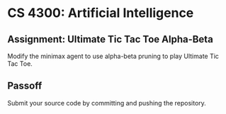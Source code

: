 CS 4300: Artificial Intelligence
===============================================

Assignment: Ultimate Tic Tac Toe Alpha-Beta
----------------------------------------

Modify the minimax agent to use alpha-beta pruning to play Ultimate Tic Tac Toe.


Passoff
-------

Submit your source code by committing and pushing the repository.
